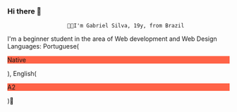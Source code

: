 ### Hi there 👋

                       👨‍💻I'm Gabriel Silva, 19y, from Brazil


I'm a beginner student in the area of Web development and Web Design <br>
Languages: Portuguese(<p style="background-color: tomato;">Native</p>), English(<p style="background-color: tomato;">A2</p>)💬



